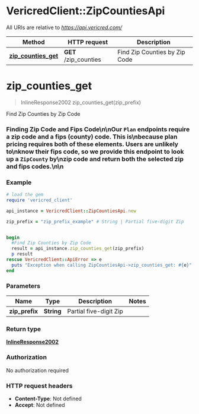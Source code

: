 # VericredClient::ZipCountiesApi

All URIs are relative to *https://api.vericred.com/*

Method | HTTP request | Description
------------- | ------------- | -------------
[**zip_counties_get**](ZipCountiesApi.md#zip_counties_get) | **GET** /zip_counties | Find Zip Counties by Zip Code


# **zip_counties_get**
> InlineResponse2002 zip_counties_get(zip_prefix)

Find Zip Counties by Zip Code

### Finding Zip Code and Fips Code\n\nOur `Plan` endpoints require a zip code and a fips (county) code.  This is\nbecause plan pricing requires both of these elements.  Users are unlikely to\nknow their fips code, so we provide this endpoint to look up a `ZipCounty` by\nzip code and return both the selected zip and fips codes.\n\n

### Example
```ruby
# load the gem
require 'vericred_client'

api_instance = VericredClient::ZipCountiesApi.new

zip_prefix = "zip_prefix_example" # String | Partial five-digit Zip


begin
  #Find Zip Counties by Zip Code
  result = api_instance.zip_counties_get(zip_prefix)
  p result
rescue VericredClient::ApiError => e
  puts "Exception when calling ZipCountiesApi->zip_counties_get: #{e}"
end
```

### Parameters

Name | Type | Description  | Notes
------------- | ------------- | ------------- | -------------
 **zip_prefix** | **String**| Partial five-digit Zip | 

### Return type

[**InlineResponse2002**](InlineResponse2002.md)

### Authorization

No authorization required

### HTTP request headers

 - **Content-Type**: Not defined
 - **Accept**: Not defined



